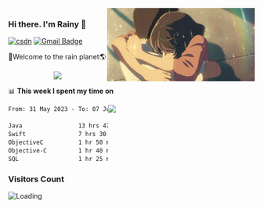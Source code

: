 <img  align='right' height="150" src="https://github.com/LikeRainDay/LikeRainDay/blob/master/pic/img_rain_1.gif?raw=true">



### Hi there. I'm Rainy :lemon:

[![csdn](https://img.shields.io/badge/-csdn-c14438?style=flat-square&logo=c&logoColor=white)](https://blog.csdn.net/qq_15807167)
[![Gmail Badge](https://img.shields.io/badge/-gmail-c14438?style=flat-square&logo=Gmail&logoColor=white&link=mailto:houshuai0816@gmail.com)](mailto:houshuai0816@gmail.com)

🚀Welcome to the rain planet🌎

<center>
<img align='center'  src="https://source.unsplash.com/user/rainyhehe/likes">
</center>

📊 **This week I spent my time on**

<img align='right'   width="300" src="https://github-readme-stats.vercel.app/api?username=LikeRainDay&show_icons=true&title_color=fff&icon_color=79ff97&text_color=9f9f9f&bg_color=151515&count_private=true">

<!--START_SECTION:waka-->

```txt
From: 31 May 2023 - To: 07 June 2023

Java                13 hrs 47 mins  ███████████░░░░░░░░░░░░░░   44.62 %
Swift               7 hrs 30 mins   ██████░░░░░░░░░░░░░░░░░░░   24.28 %
ObjectiveC          1 hr 50 mins    █▒░░░░░░░░░░░░░░░░░░░░░░░   05.98 %
Objective-C         1 hr 40 mins    █▒░░░░░░░░░░░░░░░░░░░░░░░   05.43 %
SQL                 1 hr 25 mins    █░░░░░░░░░░░░░░░░░░░░░░░░   04.62 %
```

<!--END_SECTION:waka-->

### Visitors Count
<img align="left" src = "https://profile-counter.glitch.me/LikeRainDay/count.svg" alt ="Loading">
